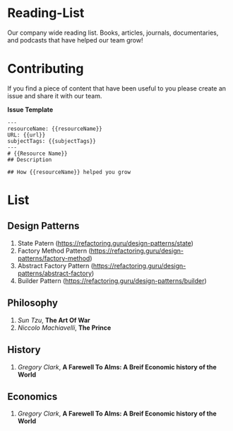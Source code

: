# Reading-List
Our company wide reading list. Books, articles, journals, documentaries, and podcasts that have helped our team grow!

# Contributing
If you find a piece of content that have been useful to you please create an issue and share it with our team.

**Issue Template**
```
---
resourceName: {{resourceName}}
URL: {{url}}
subjectTags: {{subjectTags}}
---
# {{Resource Name}}
## Description

## How {{resourceName}} helped you grow
```

# List
## Design Patterns
1. State Patern (https://refactoring.guru/design-patterns/state)
2. Factory Method Pattern (https://refactoring.guru/design-patterns/factory-method)
3. Abstract Factory Pattern (https://refactoring.guru/design-patterns/abstract-factory)
4. Builder Pattern (https://refactoring.guru/design-patterns/builder)

## Philosophy
1. *Sun Tzu*, **The Art Of War**
2. *Niccolo Machiavelli*, **The Prince**

## History
1. *Gregory Clark*, **A Farewell To Alms: A Breif Economic history of the World**

## Economics
1. *Gregory Clark*, **A Farewell To Alms: A Breif Economic history of the World**
